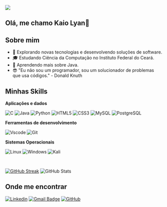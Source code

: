 ![](https://komarev.com/ghpvc/?username=kaio-dot&color=006bed)

## Olá, me chamo Kaio Lyan👋

## Sobre mim

- 🤔 Explorando novas tecnologias e desenvolvendo soluções de software.
- 🎓 Estudando Ciência da Computação no Instituto Federal do Ceará.
- 🌱 Aprendendo mais sobre Java.
- 😎 "Eu não sou um programador, sou um solucionador de problemas que usa códigos." - Donald Knuth

## Minhas Skills

**Aplicações e dados**

![C](https://img.shields.io/badge/C-00599C?style=for-the-badge&logo=c&logoColor=white)
![Java](https://img.shields.io/badge/java-%23ED8B00.svg?style=for-the-badge&logo=openjdk&logoColor=white)
![Python](https://img.shields.io/badge/python-3670A0?style=for-the-badge&logo=python&logoColor=ffdd54)
![HTML5](https://img.shields.io/badge/HTML5-E34F26?style=for-the-badge&logo=html5&logoColor=white)
![CSS3](https://img.shields.io/badge/CSS3-1572B6?style=for-the-badge&logo=css3&logoColor=white)
![MySQL](https://img.shields.io/badge/MySQL-00000F?style=for-the-badge&logo=mysql&logoColor=white)
![PostgreSQL](https://img.shields.io/badge/PostgreSQL-000?style=for-the-badge&logo=postgresql)



**Ferramentas de desenvolvimento**

![Vscode](https://img.shields.io/badge/Vscode-007ACC?style=for-the-badge&logo=visual-studio-code&logoColor=white)
![Git](https://img.shields.io/badge/GIT-E44C30?style=for-the-badge&logo=git&logoColor=white)

**Sistemas Operacionais**

![Linux](https://img.shields.io/badge/Linux-000?style=for-the-badge&logo=linux&logoColor=FCC624)
![Windows](https://img.shields.io/badge/Windows-000?style=for-the-badge&logo=windows&logoColor=2CA5E0)
![Kali](https://img.shields.io/badge/Kali-268BEE?style=for-the-badge&logo=kalilinux&logoColor=white)

<br/>

[![GitHub Streak](https://streak-stats.demolab.com/?user=kaio-dot&theme=bear&background=000&border=30A3DC&dates=FFF)](https://git.io/streak-stats)
![GitHub Stats](https://github-readme-stats.vercel.app/api?username=kaio-dot&theme=transparent&bg_color=000&border_color=30A3DC&show_icons=true&icon_color=30A3DC&title_color=E94D5F&text_color=FFF)

## Onde me encontrar

[![Linkedin](https://img.shields.io/badge/-Kaio-blue?style=flat-square&logo=Linkedin&logoColor=white&link=www.linkedin.com/in/kaio-lyan-151a1631b)](www.linkedin.com/in/kaio-lyan-151a1631b)
[![Gmail Badge](https://img.shields.io/badge/kaiolyan153@gmail.com-006bed?style=flat-square&logo=Gmail&logoColor=white&link=mailto:kaiolyan153@gmail.com)](mailto:kaiolyan153@gmail.com)
[![GitHub](https://img.shields.io/github/followers/iuricode?label=follow&style=social)](https://github.com/kaio-dot)
